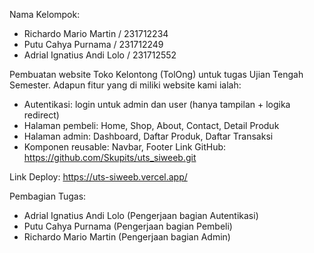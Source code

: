 Nama Kelompok:
- Richardo Mario Martin / 231712234
- Putu Cahya Purnama / 231712249
- Adrial Ignatius Andi Lolo / 231712552

Pembuatan website Toko Kelontong (TolOng) untuk tugas Ujian Tengah Semester.
Adapun fitur yang di miliki website kami ialah:
- Autentikasi: login untuk admin dan user (hanya tampilan + logika redirect)
- Halaman pembeli: Home, Shop, About, Contact, Detail Produk
- Halaman admin: Dashboard, Daftar Produk, Daftar Transaksi
- Komponen reusable: Navbar, Footer
Link GitHub:
https://github.com/Skupits/uts_siweeb.git

Link Deploy:
https://uts-siweeb.vercel.app/


Pembagian Tugas:
- Adrial Ignatius Andi Lolo (Pengerjaan bagian Autentikasi)
- Putu Cahya Purnama (Pengerjaan bagian Pembeli)
- Richardo Mario Martin (Pengerjaan bagian Admin)